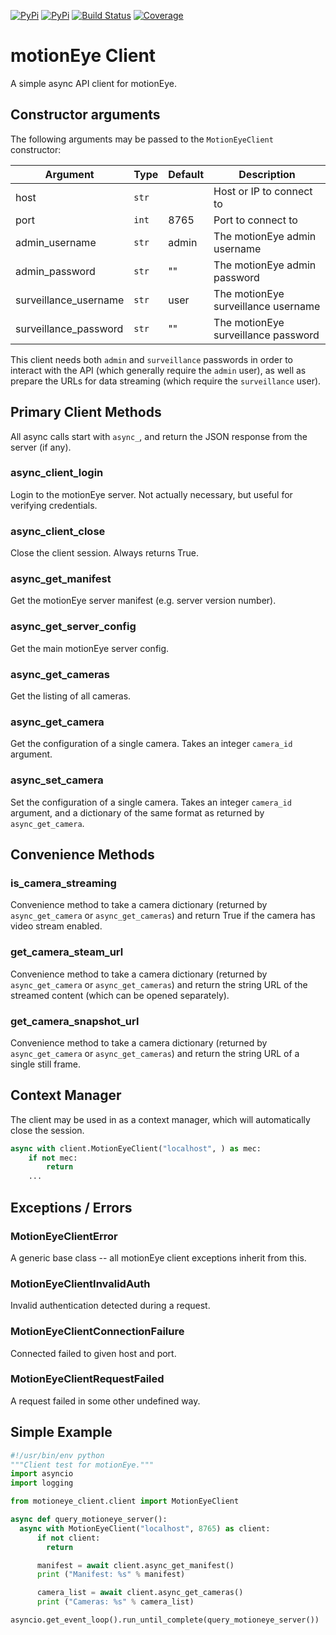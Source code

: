 [![PyPi](https://img.shields.io/pypi/v/motioneye-client.svg)](https://pypi.org/project/motioneye-client/)
[![PyPi](https://img.shields.io/pypi/pyversions/motioneye-client.svg)](https://pypi.org/project/motioneye-client/)
[![Build Status](https://travis-ci.com/dermotduffy/motioneye-client.svg?branch=master)](https://travis-ci.com/dermotduffy/motioneye-client)
[![Coverage](https://img.shields.io/codecov/c/github/dermotduffy/motioneye-client)](https://codecov.io/gh/dermotduffy/motioneye-client)

# motionEye Client

A simple async API client for motionEye.

## Constructor arguments

The following arguments may be passed to the `MotionEyeClient` constructor:

|Argument|Type|Default|Description|
|--------|----|-------|-----------|
|host    |`str`||Host or IP to connect to|
|port    |`int`|8765|Port to connect to|
|admin_username|`str`|admin|The motionEye admin username|
|admin_password|`str`|""|The motionEye admin password
|surveillance_username|`str`|user|The motionEye surveillance username|
|surveillance_password|`str`|""|The motionEye surveillance password|

This client needs both `admin` and `surveillance` passwords in order to interact with
the API (which generally require the `admin` user), as well as prepare the URLs for
data streaming (which require the `surveillance` user).

## Primary Client Methods

All async calls start with `async_`, and return the JSON response from the server (if any).

### async_client_login

Login to the motionEye server. Not actually necessary, but useful for verifying credentials.
### async_client_close

Close the client session. Always returns True.

### async_get_manifest

Get the motionEye server manifest (e.g. server version number).

### async_get_server_config

Get the main motionEye server config.

### async_get_cameras

Get the listing of all cameras.

### async_get_camera

Get the configuration of a single camera. Takes an integer `camera_id` argument.

### async_set_camera

Set the configuration of a single camera. Takes an integer `camera_id` argument, and a
dictionary of the same format as returned by `async_get_camera`.

## Convenience Methods

### is_camera_streaming

Convenience method to take a camera dictionary (returned by `async_get_camera` or
`async_get_cameras`) and return True if the camera has video stream enabled.

### get_camera_steam_url

Convenience method to take a camera dictionary (returned by `async_get_camera` or
`async_get_cameras`) and return the string URL of the streamed content (which can be
opened separately).

### get_camera_snapshot_url

Convenience method to take a camera dictionary (returned by `async_get_camera` or
`async_get_cameras`) and return the string URL of a single still frame.

## Context Manager

The client may be used in as a context manager, which will automatically close the
session.

```python
async with client.MotionEyeClient("localhost", ) as mec:
    if not mec:
        return
    ...
````

## Exceptions / Errors 

### MotionEyeClientError

A generic base class -- all motionEye client exceptions inherit from this.

### MotionEyeClientInvalidAuth

Invalid authentication detected during a request.

### MotionEyeClientConnectionFailure

Connected failed to given host and port.

### MotionEyeClientRequestFailed

A request failed in some other undefined way.

## Simple Example

```python
#!/usr/bin/env python
"""Client test for motionEye."""
import asyncio
import logging

from motioneye_client.client import MotionEyeClient

async def query_motioneye_server():
  async with MotionEyeClient("localhost", 8765) as client:
      if not client:
        return

      manifest = await client.async_get_manifest()
      print ("Manifest: %s" % manifest)

      camera_list = await client.async_get_cameras()
      print ("Cameras: %s" % camera_list)

asyncio.get_event_loop().run_until_complete(query_motioneye_server())
```